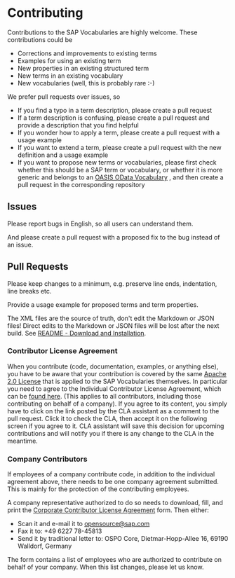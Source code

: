 # Contributing

Contributions to the SAP Vocabularies are highly welcome. These contributions could be
* Corrections and improvements to existing terms 
* Examples for using an existing term 
* New properties in an existing structured term
* New terms in an existing vocabulary
* New vocabularies (well, this is probably rare :-)

We prefer pull requests over issues, so 
* If you find a typo in a term description, please create a pull request
* If a term description is confusing, please create a pull request and provide a description that you find helpful
* If you wonder how to apply a term, please create a pull request with a usage example
* If you want to extend a term, please create a pull request with the new definition and a usage example
* If you want to propose new terms or vocabularies, please first check whether this should be a SAP term or vocabulary, or whether it is more generic and belongs to an [OASIS OData Vocabulary](https://github.com/oasis-tcs/odata-vocabularies) , and then create a pull request in the corresponding repository


## Issues

Please report bugs in English, so all users can understand them. 

And please create a pull request with a proposed fix to the bug instead of an issue.


## Pull Requests

Please keep changes to a minimum, e.g. preserve line ends, indentation, line breaks etc.

Provide a usage example for proposed terms and term properties.

The XML files are the source of truth, don't edit the Markdown or JSON files! Direct edits to the Markdown or JSON files will be lost after the next build. See [README - Download and Installation](README.md#download-and-installation).


### Contributor License Agreement

When you contribute (code, documentation, examples, or anything else), you have to be aware that your contribution is covered by the same [Apache 2.0 License](LICENSE) that is applied to the SAP Vocabularies themselves.
In particular you need to agree to the Individual Contributor License Agreement,
which can be [found here](https://gist.github.com/CLAassistant/bd1ea8ec8aa0357414e8).
(This applies to all contributors, including those contributing on behalf of a company). If you agree to its content, you simply have to click on the link posted by the CLA assistant as a comment to the pull request. Click it to check the CLA, then accept it on the following screen if you agree to it. CLA assistant will save this decision for upcoming contributions and will notify you if there is any change to the CLA in the meantime.


### Company Contributors

If employees of a company contribute code, in addition to the individual agreement above, there needs to be one company agreement submitted. This is mainly for the protection of the contributing employees.

A company representative authorized to do so needs to download, fill, and print the [Corporate Contributor License Agreement](docs/SAP%20CCLA.pdf) form. Then either:

* Scan it and e-mail it to opensource@sap.com
* Fax it to: +49 6227 78-45813
* Send it by traditional letter to: OSPO Core, Dietmar-Hopp-Allee 16, 69190 Walldorf, Germany

The form contains a list of employees who are authorized to contribute on behalf of your company. When this list changes, please let us know.
